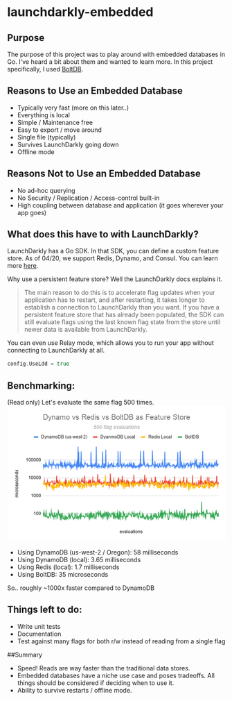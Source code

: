 # launchdarkly-embedded

## Purpose
The purpose of this project was to play around with embedded databases in Go. 
I've heard a bit about them and wanted to learn more. 
In this project specifically, I used [BoltDB](https://github.com/boltdb/bolt).

## Reasons to Use an Embedded Database
* Typically very fast (more on this later..)
* Everything is local
* Simple / Maintenance free
* Easy to export / move around
* Single file (typically)
* Survives LaunchDarkly going down
* Offline mode

## Reasons Not to Use an Embedded Database
* No ad-hoc querying
* No Security / Replication / Access-control built-in
* High coupling between database and application (it goes wherever your app goes)

## What does this have to with LaunchDarkly?
LaunchDarkly has a Go SDK. In that SDK, you can define a custom feature store.
As of 04/20, we support Redis, Dynamo, and Consul.
You can learn more [here](https://docs.launchdarkly.com/sdk/concepts/feature-store).

Why use a persistent feature store? Well the LaunchDarkly docs explains it.
>The main reason to do this is to accelerate flag updates when your application has to restart, 
>and after restarting, it takes longer to establish a connection to LaunchDarkly than you want. 
>If you have a persistent feature store that has already been populated, the SDK can still evaluate
>flags using the last known flag state from the store until newer data is available from LaunchDarkly.

You can even use Relay mode, which allows you to run your app without connecting to LaunchDarkly at all.
```go
config.UseLdd = true
```

## Benchmarking:
(Read only)
Let's evaluate the same flag 500 times.
![benchmark-image-here](docs/benchmark.png)

* Using DynamoDB (us-west-2 / Oregon): 58 milliseconds
* Using DynamoDB (local): 3.65 milliseconds
* Using Redis (local): 1.7 milliseconds
* Using BoltDB: 35 microseconds

So.. roughly ~1000x faster compared to DynamoDB

## Things left to do:
* Write unit tests
* Documentation
* Test against many flags for both r/w instead of reading from a single flag

##Summary
* Speed! Reads are way faster than the traditional data stores.
* Embedded databases have a niche use case and poses tradeoffs. All things should be considered if deciding when to use it.
* Ability to survive restarts / offline mode.
